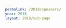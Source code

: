 ```yaml
---
permalink: /2018/speakers/
year: 2018
layout: 2018/sub-page
---
```


<!--
{% capture snippet_path %}{{ page.permalink }}snippets/{% endcapture %}

<div class="container speakers" id="keynote-speakers">

<h2>Keynotes</h2>
{% for page in site.pages %}
{% if page.path contains snippet_path %}
{% if page.keynote == true %}
 {% include 2018/pages/speaker-page.md  speaker=page%}
{% endif %}
{% endif %}
{% endfor %}

</div>
<div class="container speakers"  id="speakers">
<h2>Other Speakers</h2>
{% for page in site.pages %}
{% if page.path contains snippet_path %}
{% if page.keynote == false %}
  {% include 2018/pages/speaker-page.md  speaker=page%}
{% endif %}
{% endif %}
{% endfor %}
</div>
-->
